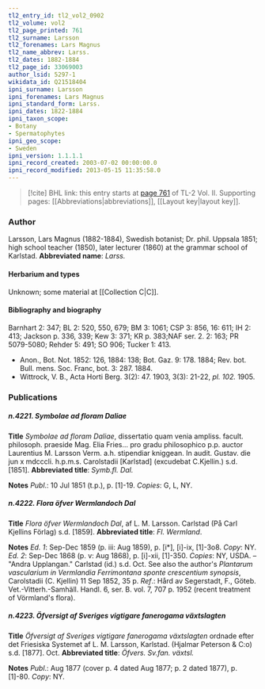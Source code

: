 ```yaml
---
tl2_entry_id: tl2_vol2_0902
tl2_volume: vol2
tl2_page_printed: 761
tl2_surname: Larsson
tl2_forenames: Lars Magnus
tl2_name_abbrev: Larss.
tl2_dates: 1882-1884
tl2_page_id: 33069003
author_lsid: 5297-1
wikidata_id: Q21518404
ipni_surname: Larsson
ipni_forenames: Lars Magnus
ipni_standard_form: Larss.
ipni_dates: 1822-1884
ipni_taxon_scope: 
- Botany
- Spermatophytes
ipni_geo_scope: 
- Sweden
ipni_version: 1.1.1.1
ipni_record_created: 2003-07-02 00:00:00.0
ipni_record_modified: 2013-05-15 11:35:58.0
---
```



> [!cite] BHL link: this entry starts at [page 761](https://www.biodiversitylibrary.org/page/33069003) of TL-2 Vol. II.
> Supporting pages: [[Abbreviations|abbreviations]], [[Layout key|layout key]].

### Author

Larsson, Lars Magnus (1882-1884), Swedish botanist; Dr. phil. Uppsala 1851; high school teacher (1850), later lecturer (1860) at the grammar school of Karlstad. 
**Abbreviated name**: *Larss.*

#### Herbarium and types

Unknown; some material at [[Collection C|C]].

#### Bibliography and biography

Barnhart 2: 347; BL 2: 520, 550, 679; BM 3: 1061; CSP 3: 856, 16: 611; IH 2: 413; Jackson p. 336, 339; Kew 3: 371; KR p. 383;NAF ser. 2. 2: 163; PR 5079-5080; Rehder 5: 491; SO 906; Tucker 1: 413.
- Anon., Bot. Not. 1852: 126, 1884: 138; Bot. Gaz. 9: 178. 1884; Rev. bot. Bull. mens. Soc. Franc, bot. 3: 287. 1884.
- Wittrock, V. B., Acta Horti Berg. 3(2): 47. 1903, 3(3): 21-22, *pl. 102.* 1905.

### Publications

##### n.4221. Symbolae ad floram Daliae

**Title**
*Symbolae ad floram Daliae*, dissertatio quam venia ampliss. facult. philosoph. praeside Mag. Elia Fries... pro gradu philosophico p.p. auctor Laurentius M. Larsson Verm. a.h. stipendiar kniggean. In audit. Gustav. die jun x mdcccli. h.p.m.s. Carolstadii \[Karlstad\] (excudebat C.Kjellin.) s.d. \[1851\].
**Abbreviated title**: *Symb.fl. Dal.*

**Notes**
*Publ*.: 10 Jul 1851 (t.p.), p. \[1\]-19. *Copies*: G, L, NY.

##### n.4222. Flora öfver Wermlandoch Dal

**Title**
*Flora öfver Wermlandoch Dal*, af L. M. Larsson. Carlstad (På Carl Kjellins Förlag) s.d. \[1859\].
**Abbreviated title**: *Fl. Wermland*.

**Notes**
*Ed. 1*: Sep-Dec 1859 (p. iii: Aug 1859), p. \[i\*\], \[i\]-ix, \[1\]-3o8. *Copy*: NY.
*Ed. 2*: Sep-Dec 1868 (p. v: Aug 1868), p. \[i\]-xii, \[1\]-350. *Copies*: NY, USDA. – "Andra Upplangan." Carlstad (id.) s.d. Oct.
See also the author's *Plantarum vascularium in Vermlandia Ferrimontana sponte crescentium synopsis*, Carolstadii (C. Kjellin) 11 Sep 1852, 35 p.
*Ref*.: Hård av Segerstadt, F., Göteb. Vet.-Vitterh.-Samhäll. Handl. 6, ser. B. vol. 7, 707 p. 1952 (recent treatment of Vörmland's flora).

##### n.4223. Öfversigt af Sveriges vigtigare fanerogama växtslagten

**Title**
*Öfversigt af Sveriges vigtigare fanerogama växtslagten* ordnade efter det Friesiska Systemet af L. M. Larsson, Karlstad. (Hjalmar Peterson & C:o) s.d. \[1877\]. Oct.
**Abbreviated title**: *Öfvers. Sv.fan. växtsl.*

**Notes**
*Publ*.: Aug 1877 (cover p. 4 dated Aug 1877; p. 2 dated 1877), p. \[1\]-80. *Copy*: NY.


